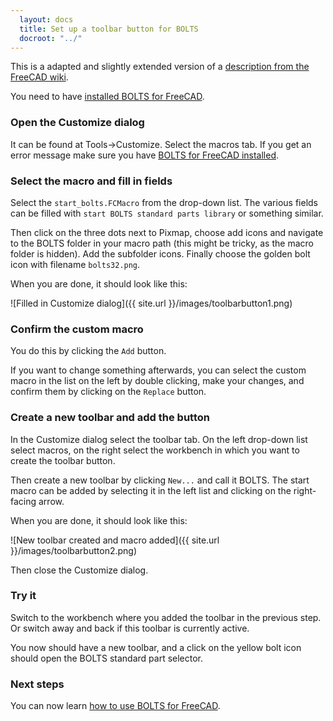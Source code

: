 ```yaml
---
  layout: docs
  title: Set up a toolbar button for BOLTS
  docroot: "../"
---
```


This is a adapted and slightly extended version of a [description from the FreeCAD wiki](http://freecadweb.org/wiki/index.php?title=Macros_recipes#How_to_use.3F).

You need to have [installed BOLTS for FreeCAD](installation.html).

### Open the Customize dialog

It can be found at Tools->Customize. Select the macros tab. If you get an error
message make sure you have [BOLTS for FreeCAD installed](installation.html).

### Select the macro and fill in fields

Select the `start_bolts.FCMacro` from the drop-down list. The various fields can be filled with `start BOLTS standard parts library` or something similar.

Then click on the three dots next to Pixmap, choose add icons and navigate to the BOLTS folder in your macro path (this might be tricky, as the macro folder is hidden). Add the subfolder icons. Finally choose the golden bolt icon with filename `bolts32.png`.

When you are done, it should look like this:

![Filled in Customize dialog]({{ site.url }}/images/toolbarbutton1.png)

### Confirm the custom macro

You do this by clicking the `Add` button.

If you want to change something afterwards, you can select the custom macro in the list on the left by double clicking, make your changes, and confirm them by clicking on the `Replace` button.

### Create a new toolbar and add the button

In the Customize dialog select the toolbar tab. On the left drop-down list select macros, on the right select the workbench in which you want to create the toolbar button.

Then create a new toolbar by clicking `New...` and call it BOLTS. The start macro can be added by selecting it in the left list and clicking on the right-facing arrow.

When you are done, it should look like this:

![New toolbar created and macro added]({{ site.url }}/images/toolbarbutton2.png)

Then close the Customize dialog.

### Try it

Switch to the workbench where you added the toolbar in the previous step. Or switch away and back if this toolbar is currently active.

You now should have a new toolbar, and a click on the yellow bolt icon should open the BOLTS standard part selector.

### Next steps

You can now learn [how to use BOLTS for FreeCAD](usage.html).
